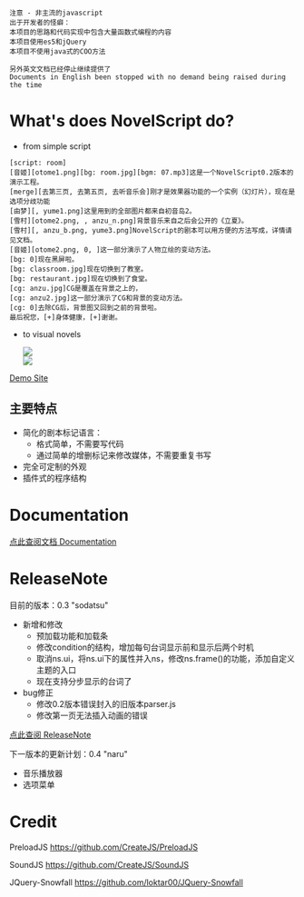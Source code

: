 ```
注意 - 非主流的javascript
出于开发者的怪癖：
本项目的思路和代码实现中包含大量函数式编程的内容
本项目使用es5和jQuery
本项目不使用java式的COO方法

另外英文文档已经停止继续提供了 
Documents in English been stopped with no demand being raised during the time
```

# What's does NovelScript do?
- from simple script
```
[script: room]
[音姬][otome1.png][bg: room.jpg][bgm: 07.mp3]这是一个NovelScript0.2版本的演示工程。
[merge][去第三页, 去第五页, 去听音乐会]刚才是效果器功能的一个实例（幻灯片），现在是选项分歧功能
[由梦][, yume1.png]这里用到的全部图片都来自初音岛2。
[雪村][otome2.png, , anzu_n.png]背景音乐来自之后会公开的《立夏》。
[雪村][, anzu_b.png, yume3.png]NovelScript的剧本可以用方便的方法写成，详情请见文档。
[音姬][otome2.png, 0, ]这一部分演示了人物立绘的变动方法。
[bg: 0]现在黑屏啦。
[bg: classroom.jpg]现在切换到了教室。
[bg: restaurant.jpg]现在切换到了食堂。
[cg: anzu.jpg]CG是覆盖在背景之上的，
[cg: anzu2.jpg]这一部分演示了CG和背景的变动方法。
[cg: 0]去除CG后，背景图又回到之前的背景啦。
最后祝您，[+]身体健康，[+]谢谢。
```
- to visual novels

  <img src="http://gal.yinyan.fr/demo/hina/new42.png" />
  <br />
  <img src="http://gal.yinyan.fr/demo/hane/hane.jpg" />

<a href="http://gal.yinyan.fr/demo/hane/">Demo Site</a>

## 主要特点
- 简化的剧本标记语言：
  - 格式简单，不需要写代码
  - 通过简单的增删标记来修改媒体，不需要重复书写
- 完全可定制的外观
- 插件式的程序结构

# Documentation
<a href="https://github.com/yinyanfr/NovelScript/tree/master/doc">点此查阅文档 Documentation</a>

# ReleaseNote
目前的版本：0.3 "sodatsu"
- 新增和修改
    - 预加载功能和加载条
    - 修改condition的结构，增加每句台词显示前和显示后两个时机
    - 取消ns.ui，将ns.ui下的属性并入ns，修改ns.frame()的功能，添加自定义主题的入口
    - 现在支持分步显示的台词了
- bug修正
    - 修改0.2版本错误封入的旧版本parser.js
    - 修改第一页无法插入动画的错误
    
<a href="https://github.com/yinyanfr/NovelScript/blob/master/doc/ReleaseNote.md">点此查阅 ReleaseNote</a>

下一版本的更新计划：0.4 "naru"
- 音乐播放器
- 选项菜单

# Credit
PreloadJS https://github.com/CreateJS/PreloadJS

SoundJS https://github.com/CreateJS/SoundJS

JQuery-Snowfall https://github.com/loktar00/JQuery-Snowfall
